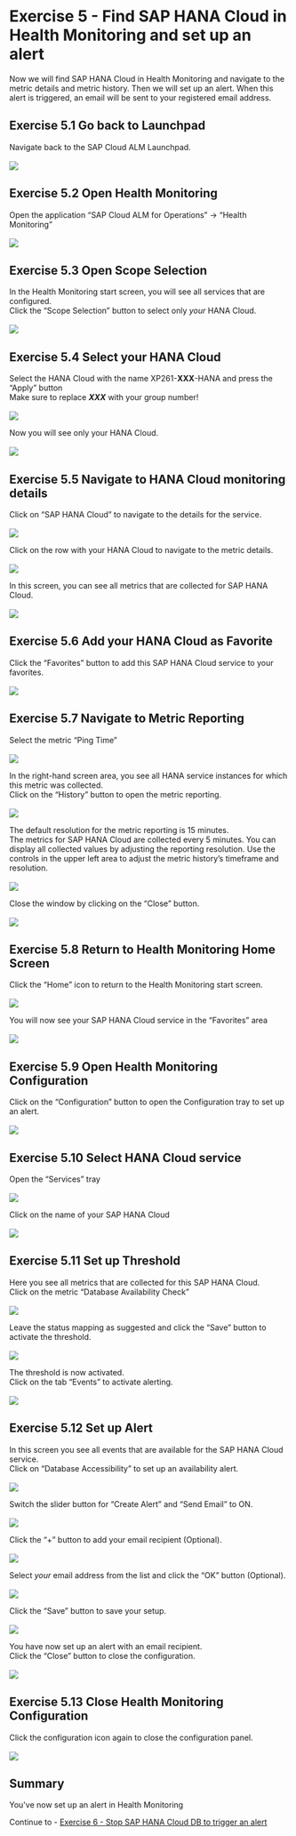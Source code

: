 # Exercise 5 - Find SAP HANA Cloud in Health Monitoring and set up an alert

Now we will find SAP HANA Cloud in Health Monitoring and navigate to the metric details and metric history. Then we will set up an alert. When this alert is triggered, an email will be sent to your registered email address.

## Exercise 5.1 Go back to Launchpad

Navigate back to the SAP Cloud ALM Launchpad.  
<br>![](/exercises/ex5/images/Ex5_1.png)

## Exercise 5.2 Open Health Monitoring

Open the application “SAP Cloud ALM for Operations” → “Health Monitoring”  
<br>![](/exercises/ex5/images/Ex5_2.png)

## Exercise 5.3 Open Scope Selection

In the Health Monitoring start screen, you will see all services that are configured.  
Click the “Scope Selection” button to select only _your_ HANA Cloud.  
<br>![](/exercises/ex5/images/Ex5_3.png)

## Exercise 5.4 Select your HANA Cloud

Select the HANA Cloud with the name XP261-**XXX**-HANA and press the “Apply” button  
Make sure to replace _**XXX**_ with your group number!  
<br>![](/exercises/ex5/images/Ex5_4.png)

Now you will see only your HANA Cloud.  
<br>![](/exercises/ex5/images/Ex5_5.png)

## Exercise 5.5 Navigate to HANA Cloud monitoring details

Click on “SAP HANA Cloud” to navigate to the details for the service.  
<br>![](/exercises/ex5/images/Ex5_6.png)

Click on the row with your HANA Cloud to navigate to the metric details.  
<br>![](/exercises/ex5/images/Ex5_7.png)

In this screen, you can see all metrics that are collected for SAP HANA Cloud.  
<br>![](/exercises/ex5/images/Ex5_8.png)

## Exercise 5.6 Add your HANA Cloud as Favorite

Click the “Favorites” button to add this SAP HANA Cloud service to your favorites.  
<br>![](/exercises/ex5/images/Ex5_9.png)

## Exercise 5.7 Navigate to Metric Reporting

Select the metric “Ping Time”  
<br>![](/exercises/ex5/images/Ex5_10.png)

In the right-hand screen area, you see all HANA service instances for which this metric was collected.  
Click on the “History” button to open the metric reporting.  
<br>![](/exercises/ex5/images/Ex5_11.png)

The default resolution for the metric reporting is 15 minutes.  
The metrics for SAP HANA Cloud are collected every 5 minutes. You can display all collected values by adjusting the reporting resolution.
Use the controls in the upper left area to adjust the metric history’s timeframe and resolution.  
<br>![](/exercises/ex5/images/Ex5_12.png)

Close the window by clicking on the “Close” button.  
<br>![](/exercises/ex5/images/Ex5_13.png)

## Exercise 5.8 Return to Health Monitoring Home Screen

Click the “Home” icon to return to the Health Monitoring start screen.   
<br>![](/exercises/ex5/images/Ex5_14.png)

You will now see your SAP HANA Cloud service in the “Favorites” area  
<br>![](/exercises/ex5/images/Ex5_15.png)

## Exercise 5.9 Open Health Monitoring Configuration

Click on the “Configuration” button to open the Configuration tray to set up an alert.  
<br>![](/exercises/ex5/images/Ex5_16.png)

## Exercise 5.10 Select HANA Cloud service

Open the “Services” tray  
<br>![](/exercises/ex5/images/Ex5_17.png)

Click on the name of your SAP HANA Cloud  
<br>![](/exercises/ex5/images/Ex5_18.png)

## Exercise 5.11 Set up Threshold

Here you see all metrics that are collected for this SAP HANA Cloud.  
Click on the metric “Database Availability Check”  
<br>![](/exercises/ex5/images/Ex5_19.png)

Leave the status mapping as suggested and click the “Save” button to activate the threshold.  
<br>![](/exercises/ex5/images/Ex5_20.png)

The threshold is now activated.  
Click on the tab “Events” to activate alerting.  
<br>![](/exercises/ex5/images/Ex5_21.png)

## Exercise 5.12 Set up Alert

In this screen you see all events that are available for the SAP HANA Cloud service.  
Click on “Database Accessibility” to set up an availability alert.  
<br>![](/exercises/ex5/images/Ex5_22.png)

Switch the slider button for “Create Alert” and “Send Email” to ON.  
<br>![](/exercises/ex5/images/Ex5_23.png)

Click the “+” button to add your email recipient (Optional).  
<br>![](/exercises/ex5/images/Ex5_24.png)

Select _your_ email address from the list and click the “OK” button (Optional).  
<br>![](/exercises/ex5/images/Ex5_25.png)

Click the “Save” button to save your setup.  
<br>![](/exercises/ex5/images/Ex5_26.png)

You have now set up an alert with an email recipient.  
Click the “Close” button to close the configuration.  
<br>![](/exercises/ex5/images/Ex5_27.png)

## Exercise 5.13 Close Health Monitoring Configuration

Click the configuration icon again to close the configuration panel.  
<br>![](/exercises/ex5/images/Ex5_28.png)

## Summary

You've now set up an alert in Health Monitoring

Continue to - [Exercise 6 -	Stop SAP HANA Cloud DB to trigger an alert ](../ex6/README.md)
